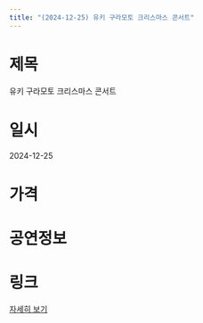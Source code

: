 ```yaml
---
title: "(2024-12-25) 유키 구라모토 크리스마스 콘서트"
---
```


# 제목
유키 구라모토 크리스마스 콘서트

# 일시
2024-12-25

# 가격


# 공연정보


# 링크
[자세히 보기](https://www.sac.or.kr/site/main/show/show_view?SN=62001, "https://www.sac.or.kr/site/main/show/show_view?SN=62001")
